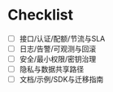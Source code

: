 # Checklist

- [ ] 接口/认证/配额/节流与SLA
- [ ] 日志/告警/可观测与回滚
- [ ] 安全/最小权限/密钥治理
- [ ] 隐私与数据共享路径
- [ ] 文档/示例/SDK与迁移指南
